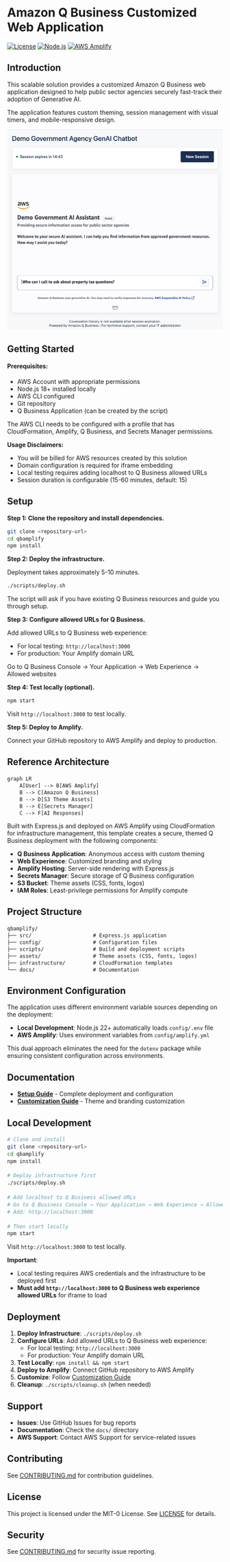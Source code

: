 # Amazon Q Business Customized Web Application

[![License](https://img.shields.io/badge/License-MIT--0-blue.svg)](LICENSE)
[![Node.js](https://img.shields.io/badge/Node.js-18+-green.svg)](https://nodejs.org/)
[![AWS Amplify](https://img.shields.io/badge/AWS-Amplify-orange.svg)](https://aws.amazon.com/amplify/)

## Introduction

This scalable solution provides a customized Amazon Q Business web application designed to help public sector agencies securely fast-track their adoption of Generative AI.

The application features custom theming, session management with visual timers, and mobile-responsive design.

![Government AI Assistant](docs/images/amz-q-business-embedded-themed-homepage.png)

## Getting Started

#### Prerequisites:
- AWS Account with appropriate permissions
- Node.js 18+ installed locally
- AWS CLI configured
- Git repository
- Q Business Application (can be created by the script)

The AWS CLI needs to be configured with a profile that has CloudFormation, Amplify, Q Business, and Secrets Manager permissions.

**Usage Disclaimers:**

- You will be billed for AWS resources created by this solution
- Domain configuration is required for iframe embedding
- Local testing requires adding localhost to Q Business allowed URLs
- Session duration is configurable (15-60 minutes, default: 15)

## Setup

**Step 1: Clone the repository and install dependencies.**

```bash
git clone <repository-url>
cd qbamplify
npm install
```

**Step 2: Deploy the infrastructure.**

Deployment takes approximately 5-10 minutes.

```bash
./scripts/deploy.sh
```

The script will ask if you have existing Q Business resources and guide you through setup.

**Step 3: Configure allowed URLs for Q Business.**

Add allowed URLs to Q Business web experience:
- For local testing: `http://localhost:3000`
- For production: Your Amplify domain URL

Go to Q Business Console → Your Application → Web Experience → Allowed websites

**Step 4: Test locally (optional).**

```bash
npm start
```

Visit `http://localhost:3000` to test locally.

**Step 5: Deploy to Amplify.**

Connect your GitHub repository to AWS Amplify and deploy to production.

## Reference Architecture

```mermaid
graph LR
    A[User] --> B[AWS Amplify]
    B --> C[Amazon Q Business]
    B --> D[S3 Theme Assets]
    B --> E[Secrets Manager]
    C --> F[AI Responses]
```

Built with Express.js and deployed on AWS Amplify using CloudFormation for infrastructure management, this template creates a secure, themed Q Business deployment with the following components:

- **Q Business Application**: Anonymous access with custom theming
- **Web Experience**: Customized branding and styling
- **Amplify Hosting**: Server-side rendering with Express.js
- **Secrets Manager**: Secure storage of Q Business configuration
- **S3 Bucket**: Theme assets (CSS, fonts, logos)
- **IAM Roles**: Least-privilege permissions for Amplify compute

## Project Structure

```
qbamplify/
├── src/                    # Express.js application
├── config/                 # Configuration files
├── scripts/                # Build and deployment scripts
├── assets/                 # Theme assets (CSS, fonts, logos)
├── infrastructure/         # CloudFormation templates
└── docs/                   # Documentation
```

## Environment Configuration

The application uses different environment variable sources depending on the deployment:

- **Local Development**: Node.js 22+ automatically loads `config/.env` file
- **AWS Amplify**: Uses environment variables from `config/amplify.yml`

This dual approach eliminates the need for the `dotenv` package while ensuring consistent configuration across environments.

## Documentation

- **[Setup Guide](docs/SETUP.md)** - Complete deployment and configuration
- **[Customization Guide](docs/CUSTOMIZATION.md)** - Theme and branding customization

## Local Development

```bash
# Clone and install
git clone <repository-url>
cd qbamplify
npm install

# Deploy infrastructure first
./scripts/deploy.sh

# Add localhost to Q Business allowed URLs
# Go to Q Business Console → Your Application → Web Experience → Allowed websites
# Add: http://localhost:3000

# Then start locally
npm start
```

Visit `http://localhost:3000` to test locally.

**Important**: 
- Local testing requires AWS credentials and the infrastructure to be deployed first
- **Must add `http://localhost:3000` to Q Business web experience allowed URLs** for iframe to load

## Deployment

1. **Deploy Infrastructure**: `./scripts/deploy.sh`
2. **Configure URLs**: Add allowed URLs to Q Business web experience:
   - For local testing: `http://localhost:3000`
   - For production: Your Amplify domain URL
3. **Test Locally**: `npm install && npm start`
4. **Deploy to Amplify**: Connect GitHub repository to AWS Amplify
5. **Customize**: Follow [Customization Guide](docs/CUSTOMIZATION.md)
6. **Cleanup**: `./scripts/cleanup.sh` (when needed)

## Support

- **Issues**: Use GitHub Issues for bug reports
- **Documentation**: Check the `docs/` directory
- **AWS Support**: Contact AWS Support for service-related issues

## Contributing

See [CONTRIBUTING.md](CONTRIBUTING.md) for contribution guidelines.

## License

This project is licensed under the MIT-0 License. See [LICENSE](LICENSE) for details.

## Security

See [CONTRIBUTING.md](CONTRIBUTING.md#security-issue-notifications) for security issue reporting.
